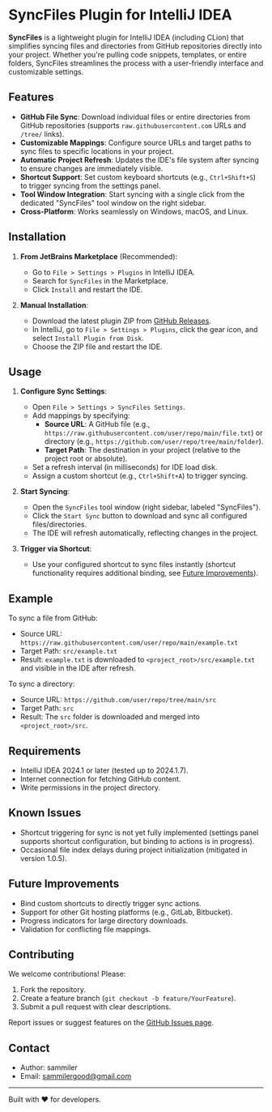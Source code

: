 # SyncFiles Plugin for IntelliJ IDEA

**SyncFiles** is a lightweight plugin for IntelliJ IDEA (including CLion) that simplifies syncing files and directories from GitHub repositories directly into your project. Whether you're pulling code snippets, templates, or entire folders, SyncFiles streamlines the process with a user-friendly interface and customizable settings.

## Features

- **GitHub File Sync**: Download individual files or entire directories from GitHub repositories (supports `raw.githubusercontent.com` URLs and `/tree/` links).
- **Customizable Mappings**: Configure source URLs and target paths to sync files to specific locations in your project.
- **Automatic Project Refresh**: Updates the IDE's file system after syncing to ensure changes are immediately visible.
- **Shortcut Support**: Set custom keyboard shortcuts (e.g., `Ctrl+Shift+S`) to trigger syncing from the settings panel.
- **Tool Window Integration**: Start syncing with a single click from the dedicated "SyncFiles" tool window on the right sidebar.
- **Cross-Platform**: Works seamlessly on Windows, macOS, and Linux.

## Installation

1. **From JetBrains Marketplace** (Recommended):
    - Go to `File > Settings > Plugins` in IntelliJ IDEA.
    - Search for `SyncFiles` in the Marketplace.
    - Click `Install` and restart the IDE.

2. **Manual Installation**:
    - Download the latest plugin ZIP from [GitHub Releases](https://github.com/sammiler/JBSyncFiles/releases).
    - In IntelliJ, go to `File > Settings > Plugins`, click the gear icon, and select `Install Plugin from Disk`.
    - Choose the ZIP file and restart the IDE.

## Usage

1. **Configure Sync Settings**:
    - Open `File > Settings > SyncFiles Settings`.
    - Add mappings by specifying:
        - **Source URL**: A GitHub file (e.g., `https://raw.githubusercontent.com/user/repo/main/file.txt`) or directory (e.g., `https://github.com/user/repo/tree/main/folder`).
        - **Target Path**: The destination in your project (relative to the project root or absolute).
    - Set a refresh interval (in milliseconds) for IDE load disk.
    - Assign a custom shortcut (e.g., `Ctrl+Shift+A`) to trigger syncing.

2. **Start Syncing**:
    - Open the `SyncFiles` tool window (right sidebar, labeled "SyncFiles").
    - Click the `Start Sync` button to download and sync all configured files/directories.
    - The IDE will refresh automatically, reflecting changes in the project.

3. **Trigger via Shortcut**:
    - Use your configured shortcut to sync files instantly (shortcut functionality requires additional binding, see [Future Improvements](#future-improvements)).

## Example

To sync a file from GitHub:
- Source URL: `https://raw.githubusercontent.com/user/repo/main/example.txt`
- Target Path: `src/example.txt`
- Result: `example.txt` is downloaded to `<project_root>/src/example.txt` and visible in the IDE after refresh.

To sync a directory:
- Source URL: `https://github.com/user/repo/tree/main/src`
- Target Path: `src`
- Result: The `src` folder is downloaded and merged into `<project_root>/src`.

## Requirements

- IntelliJ IDEA 2024.1 or later (tested up to 2024.1.7).
- Internet connection for fetching GitHub content.
- Write permissions in the project directory.

## Known Issues

- Shortcut triggering for sync is not yet fully implemented (settings panel supports shortcut configuration, but binding to actions is in progress).
- Occasional file index delays during project initialization (mitigated in version 1.0.5).

## Future Improvements

- Bind custom shortcuts to directly trigger sync actions.
- Support for other Git hosting platforms (e.g., GitLab, Bitbucket).
- Progress indicators for large directory downloads.
- Validation for conflicting file mappings.

## Contributing

We welcome contributions! Please:
1. Fork the repository.
2. Create a feature branch (`git checkout -b feature/YourFeature`).
3. Submit a pull request with clear descriptions.

Report issues or suggest features on the [GitHub Issues page](https://github.com/sammiler/JBSyncFiles/issues).



## Contact

- Author: sammiler
- Email: sammilergood@gmail.com


---

Built with ❤️ for developers.